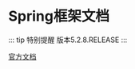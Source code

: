 # Spring框架文档

::: tip 特别提醒
版本5.2.8.RELEASE
:::

[官方文档](https://docs.spring.io/spring/docs/current/spring-framework-reference/index.html)